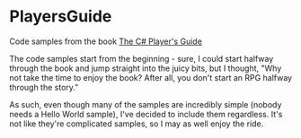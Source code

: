 # PlayersGuide
Code samples from the book [The C# Player's Guide](https://csharpplayersguide.com/)

The code samples start from the beginning - sure, I could start halfway through the book and jump straight into the juicy bits, but I thought, "Why not take the time to enjoy the book? After all, you don't start an RPG halfway through the story."

As such, even though many of the samples are incredibly simple (nobody needs a Hello World sample), I've decided to include them regardless. It's not like they're complicated samples, so I may as well enjoy the ride.
